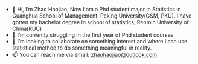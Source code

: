 - 👋 Hi, I’m Zhao Haojiao, Now I am a Phd student major in Statistics in Guanghua School of Management, Peking University(GSM, PKU). I have gotten my bachelor degree in school of statistics, Renmin University of China(RUC)
- 🌱 I’m currently struggling in the first year of Phd student courses.
- 💞️ I’m looking to collaborate on something interest and where I can use statistical method to do something meaningful in reality.
- 📫 You can reach me via email: zhaohaojiao@outlook.com 

<!---
zhaohaojiao/zhaohaojiao is a ✨ special ✨ repository because its `README.md` (this file) appears on your GitHub profile.
You can click the Preview link to take a look at your changes.
--->
